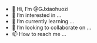 - 👋 Hi, I’m @GJxiaohuozi
- 👀 I’m interested in ...
- 🌱 I’m currently learning ...
- 💞️ I’m looking to collaborate on ...
- 📫 How to reach me ...

<!---
GJxiaohuozi/GJxiaohuozi is a ✨ special ✨ repository because its `README.md` (this file) appears on your GitHub profile.
You can click the Preview link to take a look at your changes.
--->
